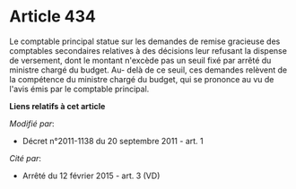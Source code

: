 # Article 434

Le comptable principal statue sur les demandes de remise gracieuse des comptables secondaires relatives à des décisions leur
refusant la dispense de versement, dont le montant n'excède pas un seuil fixé par arrêté du ministre chargé du budget. Au-
delà de ce seuil, ces demandes relèvent de la compétence du ministre chargé du budget, qui se prononce au vu de l'avis émis
par le comptable principal.

**Liens relatifs à cet article**

_Modifié par_:

  - Décret n°2011-1138 du 20 septembre 2011 - art. 1

_Cité par_:

  - Arrêté du 12 février 2015 - art. 3 (VD)

